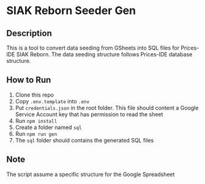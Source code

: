 # SIAK Reborn Seeder Gen

## Description

This is a tool to convert data seeding from GSheets into SQL files for Prices-IDE SIAK Reborn. The data seeding structure follows Prices-IDE database structure.

## How to Run
1. Clone this repo
2. Copy `.env.template` into `.env`
3. Put `credentials.json` in the root folder. This file should content a Google Service Account key that has permission to read the sheet
4. Run `npm install`
5. Create a folder named `sql`
6. Run `npm run gen`
7. The `sql` folder should contains the generated SQL files

## Note
The script assume a specific structure for the Google Spreadsheet